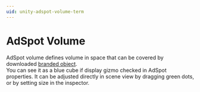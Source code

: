 ```yaml
---
uid: unity-adspot-volume-term
---
```


# AdSpot Volume

AdSpot volume defines volume in space that can be covered by downloaded [branded object](xref:branded-asset-term).  
You can see it as a blue cube if display gizmo checked in AdSpot properties. It can be adjusted directly in scene view by dragging green dots, or by setting size in the inspector.

